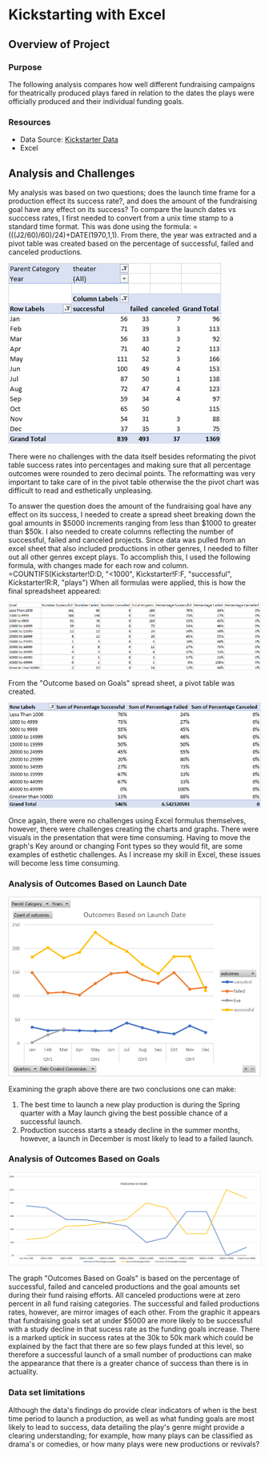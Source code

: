 # Kickstarting with Excel
## Overview of Project
### Purpose
  The following analysis compares how well different fundraising campaigns for theatrically produced plays fared
in relation to the dates the plays were officially produced and their individual funding goals.
### Resources
 - Data Source: [Kickstarter Data](https://github.com/stephenanayashilliard/Kickstarter-analysis/blob/master/Data/data-1-1-3-StarterBook%20(2).xlsx)
 - Excel
## Analysis and Challenges
  My analysis was based on two questions;  does the launch time frame for a production effect its success rate?, and does the amount of the fundraising goal have any effect
on its success?  To compare the launch dates vs succcess rates, I first needed to convert from a unix time stamp to a standard time format.  This was done using the formula: =(((J2/60)/60)/24)+DATE(1970,1,1).  From there, the year was extracted and a pivot table was created based on the percentage of successful, failed and canceled productions.  

![Pivot table: Outcomes Based on Launch](https://github.com/stephenanayashilliard/Kickstarter-analysis/blob/master/Resources/Pivot%20table%2C%20Outcomes%20Based%20on%20Launch%20Date.png)

  There were no challenges with the data itself besides reformating the pivot table success rates into percentages and making sure that all percentage outcomes were rounded to zero decimal points.  The reformatting was very important to take care of in the pivot table otherwise the the pivot chart was difficult to read and esthetically unpleasing.

  To answer the question does the amount of the fundraising goal have any effect on its success, I needed to create a spread sheet breaking down the goal amounts in $5000 increments ranging from less than $1000 to greater than $50k.   I also needed to create columns reflecting the number of successful, failed and canceled projects.  Since data was pulled from an excel sheet that also included productions in other genres, I needed to filter out all other genres except plays.   To accomplish this, I used the following formula, with changes made for each row and column. =COUNTIFS(Kickstarter!D:D, "<1000", Kickstarter!F:F, "successful", Kickstarter!R:R, "plays")  When all formulas were applied, this is how the final spreadsheet appeared:  

![Spread sheet: Outcome based on Goals](https://github.com/stephenanayashilliard/Kickstarter-analysis/blob/master/Resources/Spread%20sheet%20%2COutcome%20Based%20on%20Goals.png)

From the "Outcome based on Goals" spread sheet, a pivot table was created.

![Pivot Table:  Outcomes Based on Goals](https://github.com/stephenanayashilliard/Kickstarter-analysis/blob/master/Resources/Pivot%20table%2C%20Outcomes%20Based%20on%20Goals.png)

Once again, there were no challenges using Excel formulus themselves, however, there were challenges creating the charts and graphs.  There were visuals in the presentation that were time consuming. Having to move the graph's Key around or changing Font types so they would fit, are some examples of esthetic challenges.  As I increase my skill in Excel, these issues will become less time consuming.

### Analysis of Outcomes Based on Launch Date

![Outcomes Based on Launch Date](https://github.com/stephenanayashilliard/Kickstarter-analysis/blob/master/Resources/Outcomes%20Based%20on%20Launch%20Date.png)

Examining the graph above there are two conclusions one can make:
  1. The best time to launch a new play production is during the Spring quarter with a May launch giving the best possible chance of a successful launch.
  2. Production success starts a steady decline in the summer months, however,  a launch in December is most likely to lead to a failed launch.

### Analysis of Outcomes Based on Goals

![Outcomes Based on Goals](https://github.com/stephenanayashilliard/Kickstarter-analysis/blob/master/Resources/Outcome_vs_Goals.png)

The graph "Outcomes Based on Goals"  is based on the percentage of successful, failed and canceled productions and the goal amounts set during their fund raising efforts.  All canceled productions were at zero percent in all fund raising categories.   The successful and failed productions rates, however, are mirror images of each other.  From the graphic it appears that fundraising goals set at under $5000 are more likely to be successful with a study decline in that sucess rate as the funding goals increase.  There is a marked uptick in success rates at the 30k to 50k mark which could be explained by the fact that there are so few plays funded at this level, so therefore a successful launch of a small number of productions can make the appearance that there is a greater chance of success than there is in actuality.

### Data set limitations
Although the data's findings do provide  clear indicators of when is the best time period to launch a production, as well as what funding goals are most likely to lead to success, data detailing the play's genre might provide a clearing understanding;  for example, how many plays can be classified as  drama's or comedies, or how many plays were new productions or revivals?
